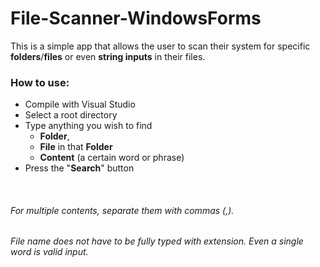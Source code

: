 # File-Scanner-WindowsForms


This is a simple app that allows the user to scan their system for specific <b>folders</b>/<b>files</b> or even <b>string inputs</b> in their files.

### How to use:
* Compile with Visual Studio
* Select a root directory
* Type anything you wish to find
    * <b>Folder</b>,
    * <b>File</b> in that <b>Folder</b>
    * <b>Content</b> (a certain word or phrase)
* Press the "<b>Search</b>" button

<br>

###### For multiple contents, separate them with commas (,).


###### File name does not have to be fully typed with extension. Even a single word is valid input.